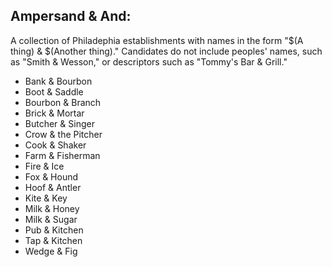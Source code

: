 ## Ampersand & And:

A collection of Philadephia establishments with names in the form "$(A thing) & $(Another thing)." Candidates do not include peoples' names, such as "Smith & Wesson," or descriptors such as "Tommy's Bar & Grill."

- Bank & Bourbon
- Boot & Saddle
- Bourbon & Branch
- Brick & Mortar
- Butcher & Singer
- Crow & the Pitcher
- Cook & Shaker
- Farm & Fisherman
- Fire & Ice
- Fox & Hound
- Hoof & Antler
- Kite & Key
- Milk & Honey
- Milk & Sugar
- Pub & Kitchen
- Tap & Kitchen
- Wedge & Fig
